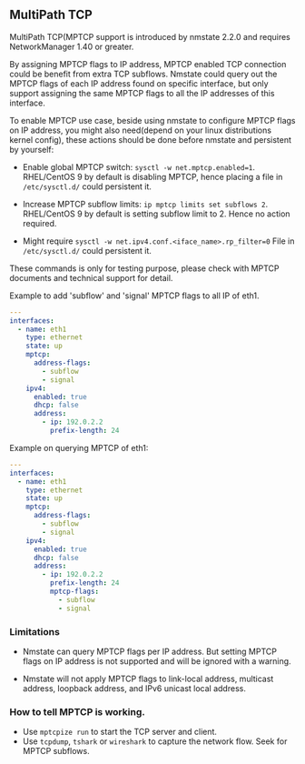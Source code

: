 ## MultiPath TCP

MultiPath TCP(MPTCP support is introduced by nmstate 2.2.0 and requires
NetworkManager 1.40 or greater.

By assigning MPTCP flags to IP address, MPTCP enabled TCP connection could be
benefit from extra TCP subflows.
Nmstate could query out the MPTCP flags of each IP address found on specific
interface, but only support assigning the same MPTCP flags to all the IP
addresses of this interface.

To enable MPTCP use case, beside using nmstate to configure MPTCP flags on IP
address, you might also need(depend on your linux distributions kernel config),
these actions should be done before nmstate and persistent by yourself:

 * Enable global MPTCP switch: `sysctl -w net.mptcp.enabled=1`.
   RHEL/CentOS 9 by default is disabling MPTCP, hence placing a file in
   `/etc/sysctl.d/` could persistent it.

 * Increase MPTCP subflow limits: `ip mptcp limits set subflows 2`.
   RHEL/CentOS 9 by default is setting subflow limit to 2. Hence no action
   required.

 * Might require `sysctl -w net.ipv4.conf.<iface_name>.rp_filter=0`
   File in `/etc/sysctl.d/` could persistent it.

These commands is only for testing purpose, please check with MPTCP documents
and technical support for detail.

Example to add 'subflow' and 'signal' MPTCP flags to all IP of eth1.

```yaml
---
interfaces:
  - name: eth1
    type: ethernet
    state: up
    mptcp:
      address-flags:
        - subflow
        - signal
    ipv4:
      enabled: true
      dhcp: false
      address:
        - ip: 192.0.2.2
          prefix-length: 24
```

Example on querying MPTCP of eth1:


```yaml
---
interfaces:
  - name: eth1
    type: ethernet
    state: up
    mptcp:
      address-flags:
        - subflow
        - signal
    ipv4:
      enabled: true
      dhcp: false
      address:
        - ip: 192.0.2.2
          prefix-length: 24
          mptcp-flags:
            - subflow
            - signal
```


### Limitations
 * Nmstate can query MPTCP flags per IP address. But setting MPTCP flags on
   IP address is not supported and will be ignored with a warning.

 * Nmstate will not apply MPTCP flags to link-local address, multicast
   address, loopback address, and IPv6 unicast local address.

### How to tell MPTCP is working.

 * Use `mptcpize run` to start the TCP server and client.
 * Use `tcpdump`, `tshark` or `wireshark` to capture the network flow.
   Seek for MPTCP subflows.
